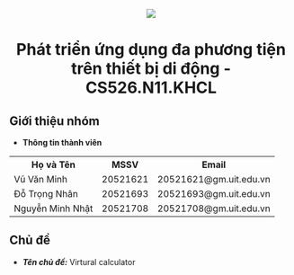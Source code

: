 <p align="center">
   <a href="https://www.uit.edu.vn/">
      <img src="https://i.imgur.com/WmMnSRt.png" border="none">
   </a>
</p>
<h1 align="center">
    Phát triển ứng dụng đa phương tiện trên thiết bị di động - CS526.N11.KHCL
</h1>



<h2>
   Giới thiệu nhóm
</h2>


- **Thông tin thành viên**

<table align="center">
      <tr>
       <th>Họ và Tên</th>
       <th>MSSV</th>
       <th>Email</th>
      </tr>
      <tr>
       <td>Vũ Văn Minh</td>
       <td>20521621</td>
       <td>20521621@gm.uit.edu.vn</td>  
      </tr>
      <tr>
       <td>Đỗ Trọng Nhân</td>
       <td>20521693</td>
       <td>20521693@gm.uit.edu.vn</td>  
      </tr>
      <tr>
       <td>Nguyễn Minh Nhật</td>
       <td>20521708</td>
       <td>20521708@gm.uit.edu.vn</td>  
      </tr>
</table>

<h2>
  Chủ đề 
</h2>

- ***Tên chủ đề:*** Virtural calculator
